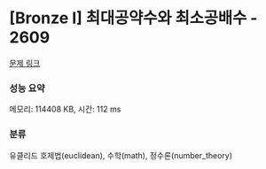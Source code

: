 # [Bronze I] 최대공약수와 최소공배수 - 2609 

[문제 링크](https://www.acmicpc.net/problem/2609) 

### 성능 요약

메모리: 114408 KB, 시간: 112 ms

### 분류

유클리드 호제법(euclidean), 수학(math), 정수론(number_theory)

